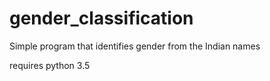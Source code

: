 # gender_classification
Simple program that identifies gender from the Indian names

requires python 3.5 
